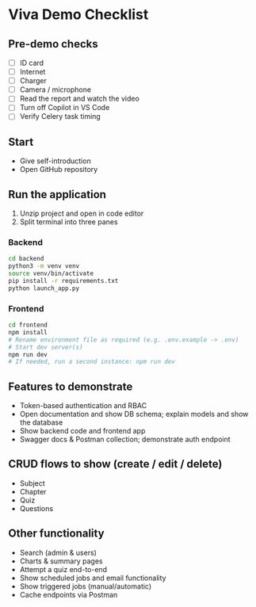 # Viva Demo Checklist

## Pre-demo checks
- [ ] ID card
- [ ] Internet
- [ ] Charger
- [ ] Camera / microphone
- [ ] Read the report and watch the video
- [ ] Turn off Copilot in VS Code
- [ ] Verify Celery task timing

## Start
- Give self-introduction
- Open GitHub repository

## Run the application
1. Unzip project and open in code editor
2. Split terminal into three panes

### Backend
```bash
cd backend
python3 -m venv venv
source venv/bin/activate
pip install -r requirements.txt
python launch_app.py
```

### Frontend
```bash
cd frontend
npm install
# Rename environment file as required (e.g. .env.example -> .env)
# Start dev server(s)
npm run dev
# If needed, run a second instance: npm run dev
```

## Features to demonstrate
- Token-based authentication and RBAC
- Open documentation and show DB schema; explain models and show the database
- Show backend code and frontend app
- Swagger docs & Postman collection; demonstrate auth endpoint

## CRUD flows to show (create / edit / delete)
- Subject
- Chapter
- Quiz
- Questions

## Other functionality
- Search (admin & users)
- Charts & summary pages
- Attempt a quiz end-to-end
- Show scheduled jobs and email functionality
- Show triggered jobs (manual/automatic)
- Cache endpoints via Postman


